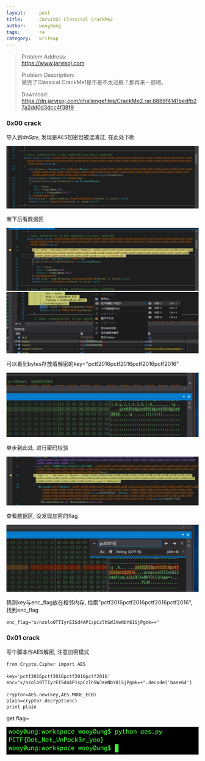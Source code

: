 ```yaml
---
layout:     post
title:      JarvisOJ Classical CrackMe2
author:     wooy0ung
tags: 		re
category:  	writeup
---
```



>Problem Address:  
>https://www.jarvisoj.com  
>  
>Problem Description:  
>做完了Classical CrackMe1是不是不太过瘾？那再来一题吧。  
>  
>Download:  
>https://dn.jarvisoj.com/challengefiles/CrackMe2.rar.6886f4141bedfb27a2dd0d3dcc4f38f9  
<!-- more -->


### 0x00 crack

导入到dnSpy, 发现是AES加密但被混淆过, 在此处下断

![](/assets/img/writeup/re/2017-10-12-jarvisoj-classical-crackme2/0x00.png)

断下后看数据区

![](/assets/img/writeup/re/2017-10-12-jarvisoj-classical-crackme2/0x01.png)
![](/assets/img/writeup/re/2017-10-12-jarvisoj-classical-crackme2/0x02.png)

可以看到bytes存放着解密的key="pctf2016pctf2016pctf2016pctf2016"

![](/assets/img/writeup/re/2017-10-12-jarvisoj-classical-crackme2/0x03.png)

单步到此处, 进行密码校验

![](/assets/img/writeup/re/2017-10-12-jarvisoj-classical-crackme2/0x04.png)

查看数据区, 没发现加密的flag

![](/assets/img/writeup/re/2017-10-12-jarvisoj-classical-crackme2/0x05.png)

猜测key与enc_flag放在相邻内存, 检索"pctf2016pctf2016pctf2016pctf2016", 找到enc_flag

```
enc_flag="x/nzolo0TTIyrEISd4AP1spCzlhSWJXeNbY81SjPgmk=+"
```


### 0x01 crack

写个脚本作AES解密, 注意加密模式

```
from Crypto.Cipher import AES

key='pctf2016pctf2016pctf2016pctf2016'
enc="x/nzolo0TTIyrEISd4AP1spCzlhSWJXeNbY81SjPgmk=+".decode('base64')

cryptor=AES.new(key,AES.MODE_ECB)
plain=cryptor.decrypt(enc)
print plain
```

get flag~

![](/assets/img/writeup/re/2017-10-12-jarvisoj-classical-crackme2/0x06.png)